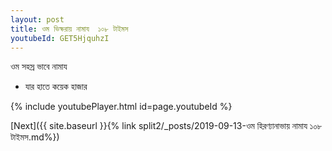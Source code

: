 ```yaml
---
layout: post
title: ওম ভিক্ষরায় নামায  ১০৮ টাইমস
youtubeId: GET5HjquhzI
---
```

 
 
 ওম সহস্র ভাবে নামায  
 
 -  যার হাতে কয়েক হাজার 
 
  
 
  
 
 
 
 
 
 


{% include youtubePlayer.html id=page.youtubeId %}
 
[Next]({{ site.baseurl }}{% link  split2/_posts/2019-09-13-ওম হিরণ্যানাভায় নামায ১০৮ টাইমস.md%})
 
